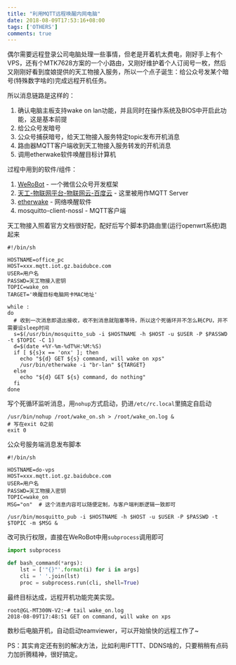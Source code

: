 ```yaml
---
title: "利用MQTT远程唤醒内网电脑"
date: 2018-08-09T17:53:16+08:00
tags: ['OTHERS']
comments: true
---
```


偶尔需要远程登录公司电脑处理一些事情，但老是开着机太费电，刚好手上有个VPS，还有个MTK7628方案的一个小路由，又刚好维护着个人订阅号一枚，然后又刚刚好看到度娘提供的天工物接入服务，所以一个点子诞生：给公众号发某个暗号(特殊数字啥的)完成远程开机任务。

所以消息链路是这样的：

1. 确认电脑主板支持wake on lan功能，并且同时在操作系统及BIOS中开启此功能，这是基本前提
2. 给公众号发暗号
3. 公众号捕获暗号，给天工物接入服务特定topic发布开机消息
4. 路由器MQTT客户端收到天工物接入服务转发的开机消息
5. 调用etherwake软件唤醒目标计算机

过程中用到的软件/组件：

1. [WeRoBot](http://werobot.readthedocs.io/zh_CN/latest/) - 一个微信公众号开发框架
2. [天工-物联网平台-物联网云-百度云](https://iot.baidu.com) - 这里被用作MQTT Server
3. [etherwake](https://wiki.openwrt.org/doc/uci/etherwake) - 网络唤醒软件
4. mosquitto-client-nossl - MQTT客户端

天工物接入照着官方文档很好配，配好后写个脚本扔路由里(运行openwrt系统)跑起来

```shell
#!/bin/sh

HOSTNAME=office_pc
HOST=xxx.mqtt.iot.gz.baidubce.com
USER=用户名
PASSWD=天工物接入密钥
TOPIC=wake_on
TARGET='唤醒目标电脑网卡MAC地址'

while :
do
  # 收到一次消息即退出接收，收不到消息就阻塞等待，所以这个死循环并不怎么耗CPU，并不需要设sleep时间
  s=$(/usr/bin/mosquitto_sub -i $HOSTNAME -h $HOST -u $USER -P $PASSWD -t $TOPIC -C 1)
  d=$(date +%Y-%m-%dT%H:%M:%S)
  if [ ${s}x == 'onx' ]; then
    echo "${d} GET ${s} command, will wake on xps"
    /usr/bin/etherwake -i "br-lan" ${TARGET}
  else
    echo "${d} GET ${s} command, do nothing"
  fi
done
```

写个死循环监听消息，用`nohup`方式启动，扔进`/etc/rc.local`里搞定自启动

```shell
/usr/bin/nohup /root/wake_on.sh > /root/wake_on.log &
# 写在exit 0之前
exit 0
```

公众号服务端消息发布脚本

```shell
#!/bin/sh

HOSTNAME=do-vps
HOST=xxx.mqtt.iot.gz.baidubce.com
USER=用户名
PASSWD=天工物接入密钥
TOPIC=wake_on
MSG="on"  # 这个消息内容可以随便定制，与客户端判断逻辑一致即可

/usr/bin/mosquitto_pub -i $HOSTNAME -h $HOST -u $USER -P $PASSWD -t $TOPIC -m $MSG &
```

改可执行权限，直接在WeRoBot中用`subprocess`调用即可

```python
import subprocess

def bash_command(*args):
    lst = ['"{}"'.format(i) for i in args]
    cli = ' '.join(lst)
    proc = subprocess.run(cli, shell=True)
```

最终目标达成，远程开机功能完美实现。

```shell
root@GL-MT300N-V2:~# tail wake_on.log 
2018-08-09T17:48:51 GET on command, will wake on xps
```

数秒后电脑开机，自动启动teamviewer，可以开始愉快的远程工作了~

PS：其实肯定还有别的解决方法，比如利用IFTTT、DDNS啥的，只要稍稍有点码力加折腾精神，很好搞定。